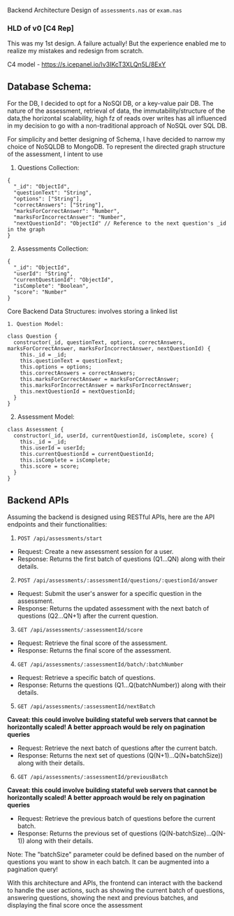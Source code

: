 Backend Architecture Design of `assessments.nas` or `exam.nas`

### HLD of v0 [C4 Rep]

This was my 1st design. A failure actually! But the experience enabled me to realize my mistakes and redesign from scratch.

C4 model - https://s.icepanel.io/Iv3IKcT3XLQn5L/8ExY

## Database Schema:

For the DB, I decided to opt for a NoSQl DB, or a key-value pair DB. The nature of the assessment, retrieval of data, the immutability/structure of the data,the horizontal scalability, high fz of reads over writes  has all influenced in my decision to go with a non-traditional approach of NoSQL over SQL DB. 

For simplicity and better designing of Schema, I have decided to narrow my choice of NoSQLDB to MongoDB.
To represent the directed graph structure of the assessment, I intent to use 

1. Questions Collection:
```
{
  "_id": "ObjectId",
  "questionText": "String",
  "options": ["String"],
  "correctAnswers": ["String"],
  "marksForCorrectAnswer": "Number",
  "marksForIncorrectAnswer": "Number",
  "nextQuestionId": "ObjectId" // Reference to the next question's _id in the graph
}
```
2. Assessments Collection:
```
{
  "_id": "ObjectId",
  "userId": "String",
  "currentQuestionId": "ObjectId",
  "isComplete": "Boolean",
  "score": "Number"
}
```
Core Backend Data Structures: involves storing a linked list
```
1. Question Model:

class Question {
  constructor(_id, questionText, options, correctAnswers, marksForCorrectAnswer, marksForIncorrectAnswer, nextQuestionId) {
    this._id = _id;
    this.questionText = questionText;
    this.options = options;
    this.correctAnswers = correctAnswers;
    this.marksForCorrectAnswer = marksForCorrectAnswer;
    this.marksForIncorrectAnswer = marksForIncorrectAnswer;
    this.nextQuestionId = nextQuestionId;
  }
}
```
2. Assessment Model:
```
class Assessment {
  constructor(_id, userId, currentQuestionId, isComplete, score) {
    this._id = _id;
    this.userId = userId;
    this.currentQuestionId = currentQuestionId;
    this.isComplete = isComplete;
    this.score = score;
  }
}
```

## Backend APIs

Assuming the backend is designed using RESTful APIs, here are the API endpoints and their functionalities:

1. `POST /api/assessments/start `

-   Request: Create a new assessment session for a user.
-   Response: Returns the first batch of questions (Q1...QN) along with their details.

2. `POST /api/assessments/:assessmentId/questions/:questionId/answer`

-   Request: Submit the user's answer for a specific question in the assessment.
-   Response: Returns the updated assessment with the next batch of questions (Q2...QN+1) after the current question.

3. `GET /api/assessments/:assessmentId/score`

-   Request: Retrieve the final score of the assessment.
-   Response: Returns the final score of the assessment.

4. `GET /api/assessments/:assessmentId/batch/:batchNumber`

-   Request: Retrieve a specific batch of questions.
-   Response: Returns the questions (Q1...Q(batchNumber)) along with their details.

5. `GET /api/assessments/:assessmentId/nextBatch`

<b>Caveat: this could involve building stateful web servers that cannot be horizontally scaled! A better approach would be rely on pagination queries</b>

-   Request: Retrieve the next batch of questions after the current batch.
-   Response: Returns the next set of questions (Q(N+1)...Q(N+batchSize)) along with their details.

6. `GET /api/assessments/:assessmentId/previousBatch`

<b>Caveat: this could involve building stateful web servers that cannot be horizontally scaled! A better approach would be rely on pagination queries</b>

-   Request: Retrieve the previous batch of questions before the current batch.
-   Response: Returns the previous set of questions (Q(N-batchSize)...Q(N-1)) along with their details.

Note: The "batchSize" parameter could be defined based on the number of questions you want to show in each batch. It can be augmented into a pagination query!

With this architecture and APIs, the frontend can interact with the backend to handle the user actions, such as showing the current batch of questions, answering questions, showing the next and previous batches, and displaying the final score once the assessment 


